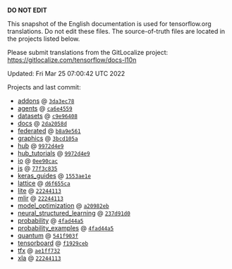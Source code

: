 __DO NOT EDIT__

This snapshot of the English documentation is used for tensorflow.org
translations. Do not edit these files. The source-of-truth files are located in
the projects listed below.

Please submit translations from the GitLocalize project: https://gitlocalize.com/tensorflow/docs-l10n

Updated: Fri Mar 25 07:00:42 UTC 2022

Projects and last commit:

- [addons](https://github.com/tensorflow/addons/tree/master/docs) @ <a href='https://github.com/tensorflow/addons/commit/3da3ec787283def1c5a63fbfd3d19cedf84d7e66'><code>3da3ec78</code></a>
- [agents](https://github.com/tensorflow/agents/tree/master/docs) @ <a href='https://github.com/tensorflow/agents/commit/ca6e4559558d1d23544cb80109a58f256a7c1a59'><code>ca6e4559</code></a>
- [datasets](https://github.com/tensorflow/datasets/tree/master/docs) @ <a href='https://github.com/tensorflow/datasets/commit/c9e964088518a2520eb93097448b3b37078b6eae'><code>c9e96408</code></a>
- [docs](https://github.com/tensorflow/docs/tree/master/site/en) @ <a href='https://github.com/tensorflow/docs/commit/2da2058d30167b38bad7496c7e2df14313b79fc6'><code>2da2058d</code></a>
- [federated](https://github.com/tensorflow/federated/tree/main/docs) @ <a href='https://github.com/tensorflow/federated/commit/b8a9e56138ca9996e6ede2ac9246fb82784a7f53'><code>b8a9e561</code></a>
- [graphics](https://github.com/tensorflow/graphics/tree/master/tensorflow_graphics/g3doc) @ <a href='https://github.com/tensorflow/graphics/commit/3bcd105a9b4f1d6a8bd42d11cfd841bc4dcd86b9'><code>3bcd105a</code></a>
- [hub](https://github.com/tensorflow/hub/tree/master/docs) @ <a href='https://github.com/tensorflow/hub/commit/9972d4e93f9674a087412d2a38761b9f2b337ef4'><code>9972d4e9</code></a>
- [hub_tutorials](https://github.com/tensorflow/hub/tree/master/examples/colab) @ <a href='https://github.com/tensorflow/hub/commit/9972d4e93f9674a087412d2a38761b9f2b337ef4'><code>9972d4e9</code></a>
- [io](https://github.com/tensorflow/io/tree/master/docs) @ <a href='https://github.com/tensorflow/io/commit/0ee90cac06c25888ce238ee963201e727b75f7ea'><code>0ee90cac</code></a>
- [js](https://github.com/tensorflow/tfjs-website/tree/master/docs) @ <a href='https://github.com/tensorflow/tfjs-website/commit/77f3c835c080c051afc2f5899ba0645c05538382'><code>77f3c835</code></a>
- [keras_guides](https://github.com/tensorflow/docs/tree/snapshot-keras/site/en/guide/keras) @ <a href='https://github.com/tensorflow/docs/commit/1553ae1e4a149be71703e2ee60173b3d1e0e8c00'><code>1553ae1e</code></a>
- [lattice](https://github.com/tensorflow/lattice/tree/master/docs) @ <a href='https://github.com/tensorflow/lattice/commit/d6f655ca11523bdf38a431a386bb7c0f9dc7aacb'><code>d6f655ca</code></a>
- [lite](https://github.com/tensorflow/tensorflow/tree/master/tensorflow/lite/g3doc) @ <a href='https://github.com/tensorflow/tensorflow/commit/22244113bd4d13e572f164615994d060b70a4830'><code>22244113</code></a>
- [mlir](https://github.com/tensorflow/tensorflow/tree/master/tensorflow/compiler/mlir/g3doc) @ <a href='https://github.com/tensorflow/tensorflow/commit/22244113bd4d13e572f164615994d060b70a4830'><code>22244113</code></a>
- [model_optimization](https://github.com/tensorflow/model-optimization/tree/master/tensorflow_model_optimization/g3doc) @ <a href='https://github.com/tensorflow/model-optimization/commit/a20982ebf961905340dc8050829997b2a1de40ca'><code>a20982eb</code></a>
- [neural_structured_learning](https://github.com/tensorflow/neural-structured-learning/tree/master/g3doc) @ <a href='https://github.com/tensorflow/neural-structured-learning/commit/237d91d08ccb86b26367a4e1dd54e2eafe05e7bd'><code>237d91d0</code></a>
- [probability](https://github.com/tensorflow/probability/tree/main/tensorflow_probability/g3doc) @ <a href='https://github.com/tensorflow/probability/commit/4fad44a579458df4d245d522d89d595370d17d47'><code>4fad44a5</code></a>
- [probability_examples](https://github.com/tensorflow/probability/tree/main/tensorflow_probability/examples/jupyter_notebooks) @ <a href='https://github.com/tensorflow/probability/commit/4fad44a579458df4d245d522d89d595370d17d47'><code>4fad44a5</code></a>
- [quantum](https://github.com/tensorflow/quantum/tree/master/docs) @ <a href='https://github.com/tensorflow/quantum/commit/541f903fe046e560352cfe21c2b7474493341759'><code>541f903f</code></a>
- [tensorboard](https://github.com/tensorflow/tensorboard/tree/master/docs) @ <a href='https://github.com/tensorflow/tensorboard/commit/f1929ceb457cd92ca49f019278737ef0d781c17d'><code>f1929ceb</code></a>
- [tfx](https://github.com/tensorflow/tfx/tree/master/docs) @ <a href='https://github.com/tensorflow/tfx/commit/ae1ff7321acf5ea0d0b8d3ce69d5a45a86ddf5ee'><code>ae1ff732</code></a>
- [xla](https://github.com/tensorflow/tensorflow/tree/master/tensorflow/compiler/xla/g3doc) @ <a href='https://github.com/tensorflow/tensorflow/commit/22244113bd4d13e572f164615994d060b70a4830'><code>22244113</code></a>

